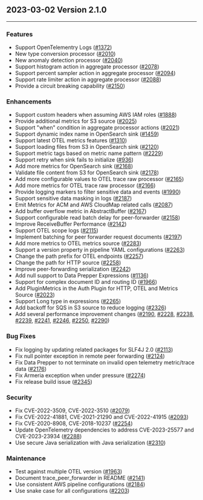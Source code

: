 ## 2023-03-02 Version 2.1.0

---

### Features
* Support OpenTelementry Logs ([#1372](https://github.com/opensearch-project/data-prepper/pull/1372))
* New type conversion processor ([#2010](https://github.com/opensearch-project/data-prepper/issues/2010))
* New anomaly detection processor ([#2040](https://github.com/opensearch-project/data-prepper/issues/2040))
* Support histogram action in aggregate processor ([#2078](https://github.com/opensearch-project/data-prepper/pull/2078))
* Support percent sampler action in aggregate processor ([#2094](https://github.com/opensearch-project/data-prepper/issues/2094))
* Support rate limiter action in aggregate processor ([#2088](https://github.com/opensearch-project/data-prepper/issues/2088))
* Provide a circuit breaking capability ([#2150](https://github.com/opensearch-project/data-prepper/issues/2150))

### Enhancements
* Support custom headers when assuming AWS IAM roles ([#1888](https://github.com/opensearch-project/data-prepper/issues/1888))
* Provide additional metrics for S3 source ([#2025](https://github.com/opensearch-project/data-prepper/issues/2025))
* Support "when" condition in aggregate processor actions ([#2021](https://github.com/opensearch-project/data-prepper/issues/2021))
* Support dynamic index name in OpenSearch sink ([#1459](https://github.com/opensearch-project/data-prepper/issues/1459))
* Support latest OTEL metrics features ([#1310](https://github.com/opensearch-project/data-prepper/issues/1310))
* Support loading files from S3 in OpenSearch sink ([#2120](https://github.com/opensearch-project/data-prepper/issues/2120))
* Support metric tags based on metric name pattern ([#2229](https://github.com/opensearch-project/data-prepper/issues/2229))
* Support retry when sink fails to initialize ([#936](https://github.com/opensearch-project/data-prepper/issues/936))
* Add more metrics for OpenSearch sink ([#2168](https://github.com/opensearch-project/data-prepper/issues/2168))
* Validate file content from S3 for OpenSearch sink ([#2178](https://github.com/opensearch-project/data-prepper/issues/2178))
* Add more configurable values to OTEL trace raw processor ([#2165](https://github.com/opensearch-project/data-prepper/issues/2165))
* Add more metrics for OTEL trace raw processor ([#2166](https://github.com/opensearch-project/data-prepper/issues/2166))
* Provide logging markers to filter sensitive data and events ([#1990](https://github.com/opensearch-project/data-prepper/issues/1990))
* Support sensitive data masking in logs ([#2187](https://github.com/opensearch-project/data-prepper/issues/2187))
* Emit Metrics for ACM and AWS CloudMap related calls ([#2087](https://github.com/opensearch-project/data-prepper/issues/2087))
* Add buffer overflow metric in AbstractBuffer ([#2167](https://github.com/opensearch-project/data-prepper/issues/2167))
* Support configurable read batch delay for peer-forwarder ([#2158](https://github.com/opensearch-project/data-prepper/issues/2158))
* Improve ReceiveBuffer Performance ([#2142](https://github.com/opensearch-project/data-prepper/issues/2142))
* Support OTEL scope logs ([#2115](https://github.com/opensearch-project/data-prepper/issues/2115))
* Implement batching for peer forwarder request documents ([#2197](https://github.com/opensearch-project/data-prepper/pull/2197))
* Add more metrics to OTEL metrics source ([#2283](https://github.com/opensearch-project/data-prepper/pull/2283))
* Support a version property in pipeline YAML configurations ([#2263](https://github.com/opensearch-project/data-prepper/issues/2263))
* Change the path prefix for OTEL endpoints ([#2257](https://github.com/opensearch-project/data-prepper/issues/2257))
* Change the path for HTTP source ([#2258](https://github.com/opensearch-project/data-prepper/issues/2258))
* Improve peer-forwarding serialization ([#2242](https://github.com/opensearch-project/data-prepper/issues/2242))
* Add null support to Data Prepper Expressions ([#1136](https://github.com/opensearch-project/data-prepper/issues/1136))
* Support for complex document ID and routing ID ([#1966](https://github.com/opensearch-project/data-prepper/pull/1966))
* Add PluginMetrics in the Auth Plugin for HTTP, OTEL and Metrics Source ([#2023](https://github.com/opensearch-project/data-prepper/pull/2023))
* Support Long type in expressions ([#2265](https://github.com/opensearch-project/data-prepper/pull/2265))
* Add backoff for SQS in S3 source to reduce logging ([#2326](https://github.com/opensearch-project/data-prepper/pull/2326))
* Add several performance improvement changes ([#2190](https://github.com/opensearch-project/data-prepper/pull/2190),
[#2228](https://github.com/opensearch-project/data-prepper/pull/2228),
[#2238](https://github.com/opensearch-project/data-prepper/pull/2238),
[#2239](https://github.com/opensearch-project/data-prepper/pull/2239),
[#2241](https://github.com/opensearch-project/data-prepper/pull/2241),
[#2246](https://github.com/opensearch-project/data-prepper/pull/2246),
[#2250](https://github.com/opensearch-project/data-prepper/pull/2250),
[#2290](https://github.com/opensearch-project/data-prepper/pull/2290))

### Bug Fixes
* Fix logging by updating related packages for SLF4J 2.0 ([#2113](https://github.com/opensearch-project/data-prepper/pull/2113))
* Fix null pointer exception in remote peer forwarding ([#2124](https://github.com/opensearch-project/data-prepper/pull/2124))
* Fix Data Prepper to not terminate on invalid open telemetry metric/trace data ([#2176](https://github.com/opensearch-project/data-prepper/pull/2176))
* Fix Armeria exception when under pressure ([#2274](https://github.com/opensearch-project/data-prepper/pull/2274))
* Fix release build issue ([#2345](https://github.com/opensearch-project/data-prepper/pull/2345))

### Security
* Fix CVE-2022-3509, CVE-2022-3510 ([#2079](https://github.com/opensearch-project/data-prepper/pull/2079))
* Fix CVE-2022-41881, CVE-2021-21290 and CVE-2022-41915 ([#2093](https://github.com/opensearch-project/data-prepper/pull/2093))
* Fix CVE-2020-8908, CVE-2018-10237 ([#2254](https://github.com/opensearch-project/data-prepper/pull/2254))
* Update OpenTelemetry dependencies to address CVE-2023-25577 and CVE-2023-23934 ([#2288](https://github.com/opensearch-project/data-prepper/pull/2288))
* Use secure Java serialization with Java serialization ([#2310](https://github.com/opensearch-project/data-prepper/issues/2310))

### Maintenance
* Test against multiple OTEL version ([#1963](https://github.com/opensearch-project/data-prepper/issues/1963))
* Document trace_peer_forwarder in README ([#2141](https://github.com/opensearch-project/data-prepper/issues/2141))
* Use consistent AWS pipeline configurations ([#2184](https://github.com/opensearch-project/data-prepper/issues/2184))
* Use snake case for all configurations ([#2203](https://github.com/opensearch-project/data-prepper/issues/2203))
